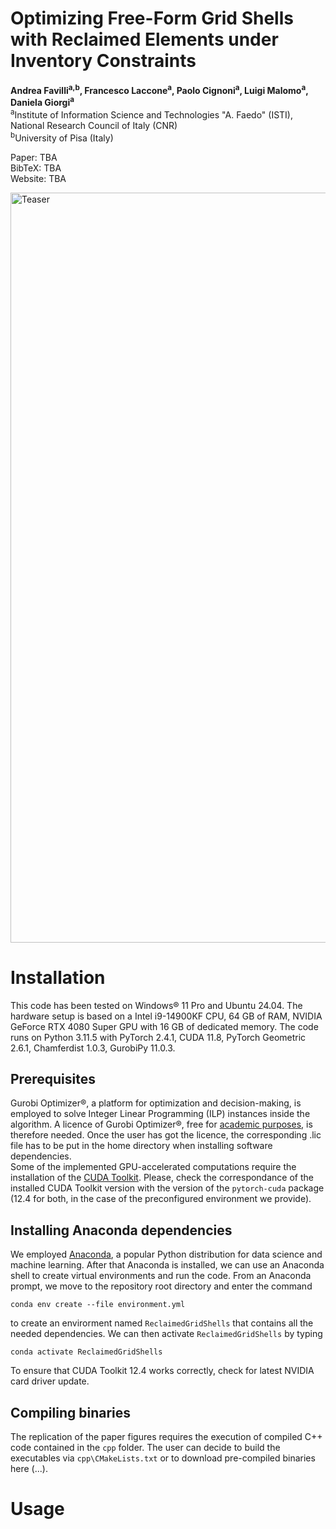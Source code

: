 # Optimizing Free-Form Grid Shells with Reclaimed Elements under Inventory Constraints

**Andrea Favilli<sup>a,b</sup>, Francesco Laccone<sup>a</sup>, Paolo Cignoni<sup>a</sup>, Luigi Malomo<sup>a</sup>, Daniela Giorgi<sup>a</sup>**  
<sup>a</sup>Institute of Information Science and Technologies "A. Faedo" (ISTI), National Research Council of Italy (CNR)  
<sup>b</sup>University of Pisa (Italy)


Paper: TBA \
BibTeX: TBA \
Website: TBA 

<img src="./images/teaser.svg" alt="Teaser" style="width:1200px; height:auto;">

# Installation
This code has been tested on Windows® 11 Pro and Ubuntu 24.04. The hardware setup is based on a Intel i9-14900KF CPU, 64 GB of RAM, NVIDIA GeForce RTX 4080 Super GPU with 16 GB of dedicated memory. The code runs on Python 3.11.5 with PyTorch 2.4.1, CUDA 11.8, PyTorch Geometric 2.6.1, Chamferdist 1.0.3, GurobiPy 11.0.3.

## Prerequisites
Gurobi Optimizer®, a platform for optimization and decision-making, is employed to solve Integer Linear Programming (ILP) instances inside the algorithm. A licence of Gurobi Optimizer®, free for [academic purposes](https://www.gurobi.com/academia/academic-program-and-licenses/?_gl=1*h5ziwn*_up*MQ..*_gs*MQ..*_ga*MjA2Mzg0Njc2Ny4xNzQ0MDM4NTc0*_ga_RTTPP25C8N*MTc0NDAzODU3My4xLjEuMTc0NDAzODU4Mi4wLjAuMTQ5NzE4MzcyMw..&gclid=Cj0KCQjw782_BhDjARIsABTv_JDVt-R_Rg3uSrZeey0R1Mxb2XZHQM-bNhYxDwC07DLZLR85LC1u0msaAgciEALw_wcB), is therefore needed. Once the user has got the licence, the corresponding .lic file has to be put in the home directory when installing software dependencies. \
Some of the implemented GPU-accelerated computations require the installation of the [CUDA Toolkit](https://developer.nvidia.com/cuda-12-4-0-download-archive). Please, check the correspondance of the installed CUDA Toolkit version with the version of the `pytorch-cuda` package (12.4 for both, in the case of the preconfigured environment we provide).


## Installing Anaconda dependencies
We employed [Anaconda](https://www.anaconda.com/products/distribution), a popular Python distribution for data science and machine learning. After that Anaconda is installed, we can use an Anaconda shell to create virtual environments and run the code. From an Anaconda prompt, we move to the repository root directory and enter the command
~~~
conda env create --file environment.yml
~~~
to create an envirorment named ```ReclaimedGridShells``` that contains all the needed dependencies. We can then activate ```ReclaimedGridShells``` by typing
~~~
conda activate ReclaimedGridShells
~~~
To ensure that CUDA Toolkit 12.4 works correctly, check for latest NVIDIA card driver update. 

## Compiling binaries
The replication of the paper figures requires the execution of compiled C++ code contained in the `cpp` folder. The user can decide to build the executables via `cpp\CMakeLists.txt` or to download pre-compiled binaries here (...).

# Usage
